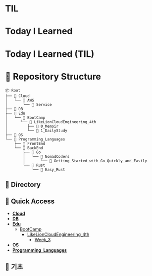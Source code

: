 # TIL
# Today I Learned

# Today I Learned (TIL)


# 📂 Repository Structure

```text
📦 Root
├── 📁 Cloud
│   └── 📁 AWS
│       └── 📁 Service
├── 📁 DB
├── 📁 Edu
│   └── 📁 BootCamp
│      └── 📁 LikeLionCloudEngineering_4th
│         ├── 📁 0_Memoir
│         └── 📁 1_DailyStudy
├── 📁 OS
└── 📁 Programming_Languages
    ├── 📁 FrontEnd
    └── 📁 BackEnd
        ├── 📁 Go
        │   └── 📁 NomadCoders
        │       └── 📁 Getting_Started_with_Go_Quickly_and_Easily
        └── 📁 Rust
            └── 📁 Easy_Rust
```

## 📂 Directory
## 🔗 Quick Access
- **[Cloud](./Cloud)**
- **[DB](./DB)**
- **[Edu](./Edu)**
  - [BootCamp](./Edu/BootCamp)
    - [LikeLionCloudEngineering_4th](./Edu/BootCamp/LikeLionCloudEngineering_4th)
      - [Week_3](./Edu/BootCamp/LikeLionCloudEngineering_4th/Week_3)
- **[OS](./OS)**
- **[Programming_Languages](./Programming_Languages)**



## 📝 기초

